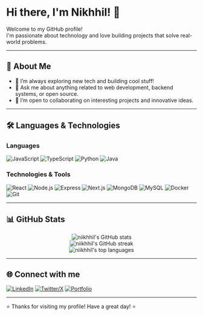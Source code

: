 # Hi there, I'm Nikhhil! 👋

Welcome to my GitHub profile!  
I'm passionate about technology and love building projects that solve real-world problems.

---

## 🚀 About Me

- 🌱 I’m always exploring new tech and building cool stuff!
- 💬 Ask me about anything related to web development, backend systems, or open source.
- 🤝 I’m open to collaborating on interesting projects and innovative ideas.

---

## 🛠️ Languages & Technologies

### Languages 
![JavaScript](https://img.shields.io/badge/-JavaScript-F7DF1E?logo=javascript&logoColor=black)
![TypeScript](https://img.shields.io/badge/-TypeScript-3178C6?logo=typescript&logoColor=white)
![Python](https://img.shields.io/badge/-Python-3776AB?logo=python&logoColor=white)
![Java](https://img.shields.io/badge/-Java-007396?logo=java&logoColor=white)


### Technologies & Tools
![React](https://img.shields.io/badge/-React-61DAFB?logo=react&logoColor=black)
![Node.js](https://img.shields.io/badge/-Node.js-339933?logo=node.js&logoColor=white)
![Express](https://img.shields.io/badge/-Express-000000?logo=express&logoColor=white)
![Next.js](https://img.shields.io/badge/-Next.js-000000?logo=next.js&logoColor=white)
![MongoDB](https://img.shields.io/badge/-MongoDB-47A248?logo=mongodb&logoColor=white)
![MySQL](https://img.shields.io/badge/-MySQL-4479A1?logo=mysql&logoColor=white)
![Docker](https://img.shields.io/badge/-Docker-2496ED?logo=docker&logoColor=white)
![Git](https://img.shields.io/badge/-Git-F05032?logo=git&logoColor=white)


---

## 📊 GitHub Stats

<p align="center">
  <img src="https://github-readme-stats.vercel.app/api?username=niikhhil&show_icons=true&theme=radical" alt="niikhhil's GitHub stats" />
  <br />
  <img src="https://github-readme-streak-stats.herokuapp.com/?user=niikhhil&theme=radical" alt="niikhhil's GitHub streak" />
  <br />
  <img src="https://github-readme-stats.vercel.app/api/top-langs/?username=niikhhil&layout=compact&theme=radical" alt="niikhhil's top languages" />
</p>

---

## 🌐 Connect with me

[![LinkedIn](https://img.shields.io/badge/-LinkedIn-0077B5?logo=linkedin&logoColor=white)](https://www.linkedin.com/in/niikhhil)
[![Twitter/X](https://img.shields.io/badge/-Twitter-1DA1F2?logo=twitter&logoColor=white)](https://twitter.com/niikhhil)
[![Portfolio](https://img.shields.io/badge/-Portfolio-24292F?logo=githubpages&logoColor=white)](https://niikhhil.github.io/)

---

⭐️ Thanks for visiting my profile! Have a great day! ⭐️
